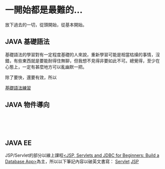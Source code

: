 # 一開始都是最難的...
放下過去的一切，從頭開始，從基本開始。


## JAVA 基礎語法
基礎語法的學習對有一定程度基礎的人來說，重新學習可能是相當枯燥的事情，沒錯，有些東西就是要能耐得住無聊，但我想不見得非要如此不可。總覺得，至少在心態上，一定有甚麼地方可以亂幽默一把。

除了要快，還要有效，所以

<a href="https://github.com/balladeop52no4/JAVA_OPs/issues/5#issue-650619387">基礎語法練習</a>

## JAVA 物件導向
<br>
<br>
<br>

## JAVA EE
JSP/Servlet的部分以線上課程<a href="https://www.udemy.com/course/jsp-tutorial/"><JSP, Servlets and JDBC for Beginners: Build a Database App></a>為主，所以以下筆記內容以破英文書寫：
<a href="#">Servlet</a>
<a href="#">JSP</a>
